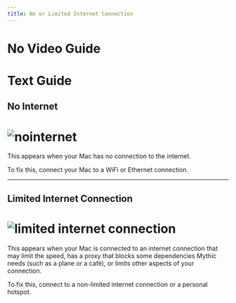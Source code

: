 ```yaml
---
title: No or Limited Internet Connection
---
```

# No Video Guide
# Text Guide
## No Internet
# <img alt="nointernet" src="../src/assets/mnointernet.png">
This appears when your Mac has no connection to the internet. 

To fix this, connect your Mac to a WiFi or Ethernet connection.

---
## Limited Internet Connection
# <img alt="limited internet connection" src="../src/assets/mlimitedconnect.png">
This appears when your Mac is connected to an internet connection that may limit the speed, has a proxy that blocks some dependencies Mythic needs (such as a plane or a café), or limits other aspects of your connection. 

To fix this, connect to a non-limited internet connection or a personal hotspot.
